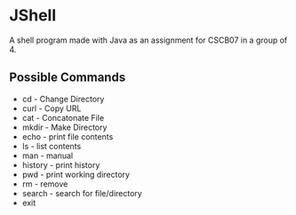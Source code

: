 # JShell
A shell program made with Java as an assignment for CSCB07 in a group of 4. 

## Possible Commands
* cd - Change Directory
* curl - Copy URL
* cat - Concatonate File
* mkdir - Make Directory
* echo - print file contents
* ls - list contents
* man - manual
* history - print history
* pwd - print working directory
* rm - remove
* search - search for file/directory
* exit
